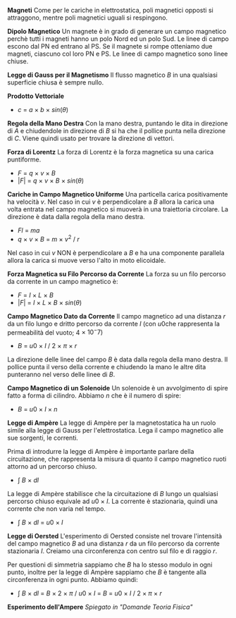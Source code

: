 **Magneti**
Come per le cariche in elettrostatica, poli magnetici opposti si attraggono, mentre poli magnetici uguali si respingono.

**Dipolo Magnetico**
Un magnete è in grado di generare un campo magnetico perchè tutti i magneti hanno un polo Nord ed un polo Sud. Le linee di campo escono dal PN ed entrano al PS. Se il magnete si rompe otteniamo due magneti, ciascuno col loro PN e PS. Le linee di campo magnetico sono linee chiuse.

**Legge di Gauss per il Magnetismo**
Il flusso magnetico $B$ in una qualsiasi superficie chiusa è sempre nullo.

**Prodotto Vettoriale**
- $c$ $=$ $a$ $×$ $b$ $×$ $sin(θ)$

**Regola della Mano Destra**
Con la mano destra, puntando le dita in direzione di $A$ e chiudendole in direzione di $B$ si ha che il pollice punta nella direzione di $C$. Viene quindi usato per trovare la direzione di vettori.

**Forza di Lorentz**
La forza di Lorentz è la forza magnetica su una carica puntiforme.
- $F$ $=$ $q$ $×$ $v$ $×$ $B$
- $|F|$ $=$ $q$ $×$ $v$ $×$ $B$ $×$ $sin(θ)$

**Cariche in Campo Magnetico Uniforme**
Una particella carica positivamente ha velocità $v$. Nel caso in cui $v$ è perpendicolare a $B$ allora la carica una volta entrata nel campo magnetico si muoverà in una traiettoria circolare. La direzione è data dalla regola della mano destra.
- $Fl$ $=$ $ma$
- $q$ $×$ $v$ $×$ $B$ $=$ $m$ $×$ $v^2$ $/$ $r$ 

Nel caso in cui $v$ NON è perpendicolare a $B$ e ha una componente parallela allora la carica si muove verso l'alto in moto elicoidale.

**Forza Magnetica su Filo Percorso da Corrente**
La forza su un filo percorso da corrente in un campo magnetico è:
- $F$ $=$ $I$ $×$ $L$ $×$ $B$
- $|F|$ $=$ $I$ $×$ $L$ $×$ $B$ $×$ $sin(θ)$

**Campo Magnetico Dato da Corrente**
Il campo magnetico ad una distanza $r$ da un filo lungo e dritto percorso da corrente $I$ (con $u0$che rappresenta la permeabilità del vuoto; $4$ $×$ $10^-7$)
- $B$ $=$ $u0$ $×$ $I$ $/$ $2$ $×$ $π$ $×$ $r$

La direzione delle linee del campo $B$ è data dalla regola della mano destra. Il pollice punta il verso della corrente e chiudendo la mano le altre dita punteranno nel verso delle linee di $B$.

**Campo Magnetico di un Solenoide**
Un solenoide è un avvolgimento di spire fatto a forma di cilindro. Abbiamo $n$ che è il numero di spire:
- $B$ $=$ $u0$ $×$ $I$ $×$ $n$

**Legge di Ampère**
La legge di Ampère per la magnetostatica ha un ruolo simile alla legge di Gauss per l'elettrostatica. Lega il campo magnetico alle sue sorgenti, le correnti.

Prima di introdurre la legge di Ampère è importante parlare della circuitazione, che rappresenta la misura di quanto il campo magnetico ruoti attorno ad un percorso chiuso.
-  $∫$ $B$ $×$ $dl$

La legge di Ampère stabilisce che la circuitazione di $B$ lungo un qualsiasi percorso chiuso equivale ad $u0$ $×$ $I$. La corrente è stazionaria, quindi una corrente che non varia nel tempo.
- $∫$ $B$ $×$ $dl$ $=$ $u0$ $×$ $I$

**Legge di Oersted**
L'esperimento di Oersted consiste nel trovare l'intensità del campo magnetico $B$ ad una distanza $r$ da un filo percorso da corrente stazionaria $I$. Creiamo una circonferenza con centro sul filo e di raggio $r$.

Per questioni di simmetria sappiamo che $B$ ha lo stesso modulo in ogni punto, inoltre per la legge di Ampère sappiamo che $B$ è tangente alla circonferenza in ogni punto. Abbiamo quindi:
- $∫$ $B$ $×$ $dl$ $=$ $B$ $×$ $2$ $×$ $π$ $/$ $u0$ $×$ $I$ $=$ $B$ $=$ $u0$ $×$ $I$ $/$ $2$ $×$ $π$ $×$ $r$

**Esperimento dell'Ampere**
*Spiegato in "Domande Teoria Fisica"*